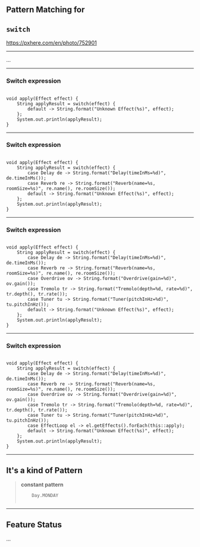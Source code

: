 <!-- .slide: data-background="img/background/final-puzzle-piece.jpg" data-background-color="black" data-background-opacity="0.4" -->
## Pattern Matching for <!-- .element: class="stroke" -->
## `switch` <!-- .element: class="stroke" -->

<https://pxhere.com/en/photo/752901> <!-- .element: class="attribution" -->

---

...

---

<!-- .slide: data-auto-animate" -->

### Switch expression

<pre data-id="switch-expression-animation"><code class="java" data-trim data-line-numbers>
void apply(Effect effect) {
    String applyResult = switch(effect) {
        default -> String.format("Unknown Effect(%s)", effect);
    };
    System.out.println(applyResult);
}
</code></pre>

---

<!-- .slide: data-auto-animate" -->

### Switch expression

<pre data-id="switch-expression-animation"><code class="java" data-trim data-line-numbers="3-4">
void apply(Effect effect) {
    String applyResult = switch(effect) {
        case Delay de -> String.format("Delay(timeInMs=%d)", de.timeInMs());
        case Reverb re -> String.format("Reverb(name=%s, roomSize=%s)", re.name(), re.roomSize());
        default -> String.format("Unknown Effect(%s)", effect);
    };
    System.out.println(applyResult);
}
</code></pre>

---

<!-- .slide: data-auto-animate" -->

### Switch expression

<pre data-id="switch-expression-animation"><code class="java" data-trim data-line-numbers="5-8">
void apply(Effect effect) {
    String applyResult = switch(effect) {
        case Delay de -> String.format("Delay(timeInMs=%d)", de.timeInMs());
        case Reverb re -> String.format("Reverb(name=%s, roomSize=%s)", re.name(), re.roomSize());
        case Overdrive ov -> String.format("Overdrive(gain=%d)", ov.gain());
        case Tremolo tr -> String.format("Tremolo(depth=%d, rate=%d)", tr.depth(), tr.rate());
        case Tuner tu -> String.format("Tuner(pitchInHz=%d)", tu.pitchInHz());
        default -> String.format("Unknown Effect(%s)", effect);
    };
    System.out.println(applyResult);
}
</code></pre>

---

<!-- .slide: data-auto-animate" -->

### Switch expression

<pre data-id="switch-expression-animation"><code class="java" data-trim data-line-numbers="9">
void apply(Effect effect) {
    String applyResult = switch(effect) {
        case Delay de -> String.format("Delay(timeInMs=%d)", de.timeInMs());
        case Reverb re -> String.format("Reverb(name=%s, roomSize=%s)", re.name(), re.roomSize());
        case Overdrive ov -> String.format("Overdrive(gain=%d)", ov.gain());
        case Tremolo tr -> String.format("Tremolo(depth=%d, rate=%d)", tr.depth(), tr.rate());
        case Tuner tu -> String.format("Tuner(pitchInHz=%d)", tu.pitchInHz());
        case EffectLoop el -> el.getEffects().forEach(this::apply);
        default -> String.format("Unknown Effect(%s)", effect);
    };
    System.out.println(applyResult);
}
</code></pre>

---

<!-- .slide: data-background="img/background/freddie-mercury.jpg" data-background-color="black" data-background-opacity="0.4" -->
## It's a kind of Pattern <!-- .element: class="stroke" -->

<blockquote class="explanation">
    <strong>constant pattern</strong>
    <br/>
    <code data-trim data-noescape>
    Day.MONDAY
    </code>
</blockquote>
<https://www.pexels.com/photo/gray-metal-statue-of-man-raising-hand-near-dock-825430/> <!-- .element: class="attribution" -->

---

## Feature Status

...

